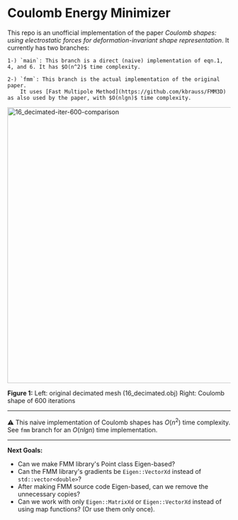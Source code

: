 # Coulomb Energy Minimizer

This repo is an unofficial implementation of the paper *Coulomb shapes: using electrostatic forces for deformation-invariant shape representation*. It currently has two branches: 

    1-) `main`: This branch is a direct (naive) implementation of eqn.1, 4, and 6. It has $O(n^2)$ time complexity.
    
    2-) `fmm`: This branch is the actual implementation of the original paper. 
        It uses [Fast Multipole Method](https://github.com/kbrauss/FMM3D) as also used by the paper, with $O(nlgn)$ time complexity.

<img width="623" alt="16_decimated-iter-600-comparison" src="https://github.com/bartuakyurek/Coulomb_Energy_Minimizer/assets/77360680/b41a3a0b-95bf-4ab5-96f9-721f98f4bc61">

**Figure 1:** Left: original decimated mesh (16_decimated.obj) Right: Coulomb shape of 600 iterations 


---

⚠️ This naive implementation of Coulomb shapes has $O(n^2)$ time complexity. See `fmm` branch for an $O(nlgn)$ time implementation.

---

**Next Goals:**
- Can we make FMM library's Point class Eigen-based?
- Can the FMM library's gradients be `Eigen::VectorXd` instead of `std::vector<double>`?
- After making FMM source code Eigen-based, can we remove the unnecessary copies?
- Can we work with only `Eigen::MatrixXd` or `Eigen::VectorXd` instead of using map functions? (Or use them only once).

